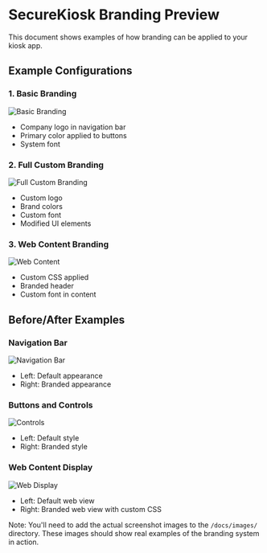 # SecureKiosk Branding Preview

This document shows examples of how branding can be applied to your kiosk app.

## Example Configurations

### 1. Basic Branding
![Basic Branding](basic-branding.png)
- Company logo in navigation bar
- Primary color applied to buttons
- System font

### 2. Full Custom Branding
![Full Custom Branding](full-branding.png)
- Custom logo
- Brand colors
- Custom font
- Modified UI elements

### 3. Web Content Branding
![Web Content](web-content.png)
- Custom CSS applied
- Branded header
- Custom font in content

## Before/After Examples

### Navigation Bar
![Navigation Bar](nav-bar.png)
- Left: Default appearance
- Right: Branded appearance

### Buttons and Controls
![Controls](controls.png)
- Left: Default style
- Right: Branded style

### Web Content Display
![Web Display](web-display.png)
- Left: Default web view
- Right: Branded web view with custom CSS

Note: You'll need to add the actual screenshot images to the `/docs/images/` directory. These images should show real examples of the branding system in action.
